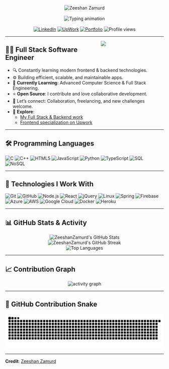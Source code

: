 <div align="center">
  <img src="https://avatars.githubusercontent.com/u/72025353?v=4" alt="Zeeshan Zamurd" height="200" />
</div>

<br />

<div align="center">
  <img src="https://readme-typing-svg.herokuapp.com?color=%236FDA44&size=32&center=true&vCenter=true&width=600&height=50&lines=Hello+I'm+Zeeshan+Zamurd+%F0%9F%91%8B;Full+Stack+Developer;Frontend+Engineer;Backend+Engineer;Problem+Solver;Freelancer;Open-Source+Advocate" alt="Typing animation" />
</div>

<br />

<div align="center">
  <a href="https://www.linkedin.com/in/zeeshan-z-622718201/"><img src="https://img.shields.io/badge/Linkedin-0077b5?style=flat&logo=linkedin" alt="LinkedIn" /></a>
  <a href="https://www.upwork.com/freelancers/~01aba8081eb0b2fb25"><img src="https://img.shields.io/badge/Upwork-494949?style=flat&logo=upwork" alt="UpWork" /></a>
  <a href="https://zeeshan-zamurd.site"><img src="https://img.shields.io/badge/Portfolio-0e75b6?style=flat&logo=Google-Chrome&logoColor=white" alt="Portfolio" /></a>
  <img src="https://komarev.com/ghpvc/?username=ZeeshanZamurd&label=Profile%20views&color=0e75b6&style=flat" alt="Profile views" />
</div>

---

<img src="https://media.giphy.com/media/Ah3zHH7hvsSB2/giphy.gif" align="right" width="200" />

## 👨‍💻 Full Stack Software Engineer

- 🔍 Constantly learning modern frontend & backend technologies.
- ⚙️ Building efficient, scalable, and maintainable apps.
- 🌱 **Currently Learning**: Advanced Computer Science & Full Stack Engineering.
- ⭐ **Open Source**: I contribute and love collaborative development.
- 💬 Let’s connect: Collaboration, freelancing, and new challenges welcome.
- 🚀 **Explore**:
  - [My Full Stack & Backend work](https://www.upwork.com/freelancers/~01aba8081eb0b2fb25)
  - [Frontend specialization on Upwork](https://www.upwork.com/freelancers/~01aba8081eb0b2fb25)

---

## 🛠 Programming Languages

![C](https://img.shields.io/badge/-C-000000?style=flat&logo=c)
![C++](https://img.shields.io/badge/-C++-000000?style=flat&logo=c%2B%2B)
![HTML5](https://img.shields.io/badge/-HTML5-000000?style=flat&logo=html5)
![JavaScript](https://img.shields.io/badge/-JavaScript-000000?style=flat&logo=javascript)
![Python](https://img.shields.io/badge/-Python-000000?style=flat&logo=python)
![TypeScript](https://img.shields.io/badge/-TypeScript-000000?style=flat&logo=typescript)
![SQL](https://img.shields.io/badge/-SQL-000000?style=flat&logo=postgresql)
![NoSQL](https://img.shields.io/badge/-MongoDB-000000?style=flat&logo=mongodb)

---

## 🚀 Technologies I Work With

![Git](https://img.shields.io/badge/-Git-222222?style=flat&logo=git&logoColor=F05032)
![GitHub](https://img.shields.io/badge/-GitHub-222222?style=flat&logo=github)
![Node.js](https://img.shields.io/badge/-Node.js-222222?style=flat&logo=node.js)
![React](https://img.shields.io/badge/-React-222222?style=flat&logo=react)
![jQuery](https://img.shields.io/badge/-jQuery-222222?style=flat&logo=jQuery)
![Linux](https://img.shields.io/badge/-Linux-222222?style=flat&logo=linux)
![Spring](https://img.shields.io/badge/-Spring-222222?style=flat&logo=spring)
![Firebase](https://img.shields.io/badge/Firebase-222222?style=flat-square&logo=firebase)
![Azure](https://img.shields.io/badge/Microsoft%20Azure-222222?style=flat-square&logo=microsoft-azure)
![AWS](https://img.shields.io/badge/AWS-222222?style=flat-square&logo=amazon-aws)
![Google Cloud](https://img.shields.io/badge/Google%20Cloud-222222?style=flat-square&logo=google-cloud)
![Docker](https://img.shields.io/badge/Docker-222222?style=flat-square&logo=docker)
![Heroku](https://img.shields.io/badge/Heroku-222222?style=flat-square&logo=heroku)

---

## 📊 GitHub Stats & Activity

<div align="center">

![ZeeshanZamurd's GitHub Stats](https://github-readme-stats.vercel.app/api?username=ZeeshanZamurd&show_icons=true&theme=react&hide_border=true)
<br />
![ZeeshanZamurd's GitHub Streak](https://github-readme-streak-stats.herokuapp.com/?user=ZeeshanZamurd&theme=react&hide_border=true)
<br />
![Top Languages](https://github-readme-stats.vercel.app/api/top-langs/?username=ZeeshanZamurd&layout=compact&theme=react&hide_border=true)

</div>

---

## 📈 Contribution Graph

<p align="center">
  <img src="https://github.com/ashutosh00710/github-readme-activity-graph/blob/master/images/graph.png?username=ZeeshanZamurd&theme=react-dark" alt="activity graph" />
</p>

---

## 🐍 GitHub Contribution Snake

<p align="center">
  <img src="https://github.com/7oSkaaa/7oSkaaa/blob/output/github-contribution-grid-snake.svg" alt="GitHub snake animation" />
</p>

---

**Credit**: [Zeeshan Zamurd](https://github.com/ZeeshanZamurd)

